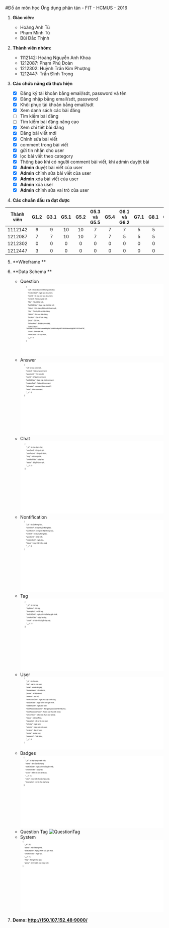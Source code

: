 #Đồ án môn học Ứng dụng phân tán - FIT - HCMUS - 2016

1. **Giáo viên:**
	* Hoàng Anh Tú
	* Phạm Minh Tú
	* Bùi Đắc Thịnh


2. **Thành viên nhóm:** 
	* 1112142: Hoàng Nguyễn Anh Khoa
	* 1212087: Phạm Phú Đoàn
	* 1212302: Huỳnh Trần Kim Phượng
	* 1212447: Trần Đình Trọng

3. **Các chức năng đã thực hiện**
	* [x] Đăng ký tài khoản bằng email/sdt, password và tên
	* [x] Đăng nhập bằng email/sdt, password
	* [x] Khôi phục tài khoản bằng email/sdt
	* [x] Xem danh sách các bài đăng
	* [ ] Tìm kiếm bài đăng
	* [ ] Tìm kiếm bài đăng nâng cao
	* [x] Xem chi tiết bài đăng
	* [x] Đăng bài viết mới
	* [x] Chỉnh sửa bài viết
	* [x] comment trong bài viết
	* [x] gửi tin nhắn cho user
	* [x] lọc bài viết theo category
	* [x] Thông báo khi có người comment bài viết, khi admin duyệt bài
	* [x] **Admin** duyệt bài viết của user
	* [x] **Admin** chỉnh sửa bài viết của user
	* [x] **Admin** xóa bài viết của user
	* [x] **Admin** xóa user
	* [x] **Admin** chỉnh sửa vai trò của user

4. **Các chuẩn đầu ra đạt được**

| Thành viên | G1.2 | G3.1 | G5.1 | G5.2 | G5.3 và G5.5 | G5.4 | G6.1 và G6.2 | G7.1 | G8.1 | G8.3 |
| ---------- |:----:|:----:|:----:|:----:|:------------:|:----:|:------------:|:----:|:----:|-----:|
| 1112142    |9     |9     |10    |10    |7             |7     |7             |5     |5     |9     |
| 1212087    |7     |7     |10    |10    |7             |7     |5             |5     |5     |7     |
| 1212302    |0     |0     |0     |0     |0             |0     |0             |0     |0     |0     |
| 1212447    |3     |0     |0     |0     |0             |0     |0             |0     |0     |0     |

5. **Wireframe **

6. **Data Schema **
	* Question
	![Question](docs/images/questions.png)
	* Answer
	![Answer](docs/images/answer.png)
	* Chat
	![Chat](docs/images/chat.png)
	* Nontification
	![Nontification](docs/images/nontification.png)
	* Tag
	![Tag](docs/images/tag.png)
	* User
	![User](docs/images/user.png)
	* Badges
	![Badges](docs/images/badges.png)
	* Question Tag
	![QuestionTag](docs/images/questionstag.png)
	* System
	![System](docs/images/system.png)	
7. **Demo: http://150.107.152.48:9000/**
